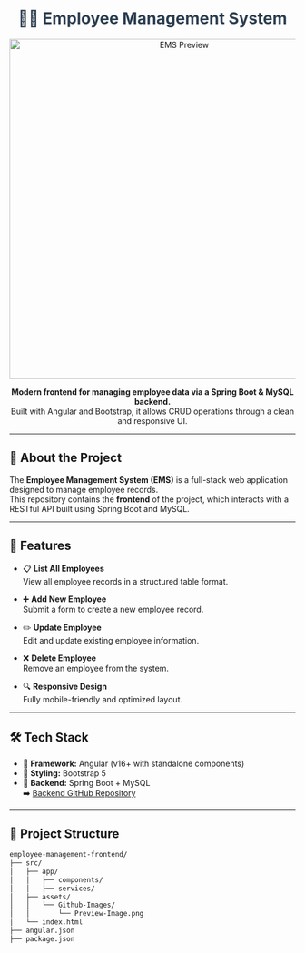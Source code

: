 <h1 align="center" style="color:#2c3e50;">👨‍💼 Employee Management System</h1>

<p align="center">
  <img src="./src/assets/Github-Images/Preview-Image.png" alt="EMS Preview" width="600"/>
</p>

<p align="center">
  <b>Modern frontend for managing employee data via a Spring Boot & MySQL backend.</b><br>
  Built with Angular and Bootstrap, it allows CRUD operations through a clean and responsive UI.
</p>

---

## 📄 About the Project

The **Employee Management System (EMS)** is a full-stack web application designed to manage employee records.  
This repository contains the **frontend** of the project, which interacts with a RESTful API built using Spring Boot and MySQL.

---

## 🌟 Features

- 📋 **List All Employees**  
  View all employee records in a structured table format.

- ➕ **Add New Employee**  
  Submit a form to create a new employee record.

- ✏️ **Update Employee**  
  Edit and update existing employee information.

- ❌ **Delete Employee**  
  Remove an employee from the system.

- 🔍 **Responsive Design**  
  Fully mobile-friendly and optimized layout.

---

## 🛠️ Tech Stack

- 🎯 **Framework:** Angular (v16+ with standalone components)
- 🎨 **Styling:** Bootstrap 5
- 🔗 **Backend:** Spring Boot + MySQL  
  ➡️ [Backend GitHub Repository](https://github.com/your-username/EmployeeManagementSystemApplication-Backend)

---

## 📁 Project Structure

```bash
employee-management-frontend/
├── src/
│   ├── app/
│   │   ├── components/
│   │   ├── services/
│   ├── assets/
│   │   └── Github-Images/
│   │       └── Preview-Image.png
│   └── index.html
├── angular.json
├── package.json
